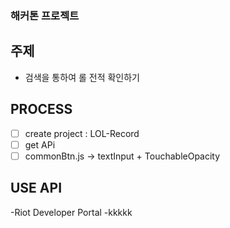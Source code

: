 ### 해커톤 프로젝트

## 주제

- 검색을 통하여 롤 전적 확인하기

## PROCESS

- [ ] create project : LOL-Record
- [ ] get APi
- [ ] commonBtn.js -> textInput + TouchableOpacity

## USE API

-Riot Developer Portal
-kkkkk
